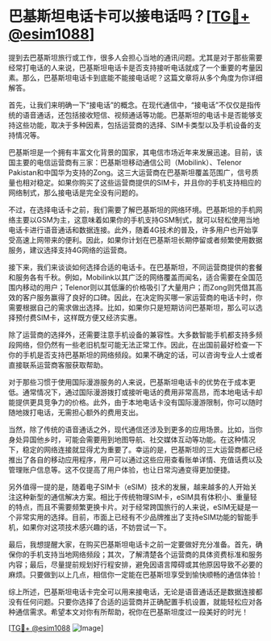 # 巴基斯坦电话卡可以接电话吗？[[TG💪+ @esim1088](https://t.me/s/esim1088)]

提到去巴基斯坦旅行或工作，很多人会担心当地的通讯问题。尤其是对于那些需要经常打电话的人来说，巴基斯坦电话卡是否支持接听电话就成了一个重要的考量因素。那么，巴基斯坦电话卡到底能不能接电话呢？这篇文章将从多个角度为你详细解答。

首先，让我们来明确一下“接电话”的概念。在现代通信中，“接电话”不仅仅是指传统的语音通话，还包括接收短信、视频通话等功能。巴基斯坦的电话卡是否能够支持这些功能，取决于多种因素，包括运营商的选择、SIM卡类型以及手机设备的支持情况等。

巴基斯坦是一个拥有丰富文化背景的国家，其电信市场近年来发展迅速。目前，该国主要的电信运营商有三家：巴基斯坦移动通信公司（Mobilink）、Telenor Pakistan和中国华为支持的Zong。这三大运营商在巴基斯坦覆盖范围广，信号质量也相对稳定。如果你购买了这些运营商提供的SIM卡，并且你的手机支持相应的网络制式，那么接电话是完全没有问题的。

不过，在选择电话卡之前，我们需要了解巴基斯坦的网络环境。巴基斯坦的手机网络主要以GSM为主，这意味着如果你的手机支持GSM制式，就可以轻松使用当地电话卡进行语音通话和数据连接。此外，随着4G技术的普及，许多用户也开始享受高速上网带来的便利。因此，如果你计划在巴基斯坦长期停留或者频繁使用数据服务，建议选择支持4G网络的运营商。

接下来，我们来谈谈如何选择合适的电话卡。在巴基斯坦，不同运营商提供的套餐和服务各有千秋。例如，Mobilink以其广泛的网络覆盖而闻名，适合需要在全国范围内移动的用户；Telenor则以其低廉的价格吸引了大量用户；而Zong则凭借其高效的客户服务赢得了良好的口碑。因此，在决定购买哪一家运营商的电话卡时，你需要根据自己的需求做出选择。比如，如果你只是短期访问巴基斯坦，那么可以选择预付费SIM卡，这样既方便又经济实惠。

除了运营商的选择外，还需要注意手机设备的兼容性。大多数智能手机都支持多频段网络，但仍然有一些老旧机型可能无法正常工作。因此，在出国前最好检查一下你的手机是否支持巴基斯坦的网络频段。如果不确定的话，可以咨询专业人士或者直接联系运营商客服获取帮助。

对于那些习惯于使用国际漫游服务的人来说，巴基斯坦电话卡的优势在于成本更低。通常情况下，通过国际漫游拨打或接听电话的费用非常高昂，而本地电话卡却能提供更具竞争力的价格。此外，由于本地电话卡没有国际漫游限制，你可以随时随地拨打电话，无需担心额外的费用支出。

当然，除了传统的语音通话之外，现代通信还涉及到更多的应用场景。比如，当你身处异国他乡时，可能会需要用到地图导航、社交媒体互动等功能。在这种情况下，稳定的网络连接就显得尤为重要了。幸运的是，巴基斯坦的三大运营商都已经推出了各自的移动应用程序，用户可以通过这些应用查看账单详情、充值话费以及管理账户信息等。这不仅提高了用户体验，也让日常沟通变得更加便捷。

另外值得一提的是，随着电子SIM卡（eSIM）技术的发展，越来越多的人开始关注这种新型的通信解决方案。相比于传统物理SIM卡，eSIM具有体积小、重量轻的特点，而且不需要频繁更换卡片。对于经常跨国旅行的人来说，eSIM无疑是一个非常实用的选择。目前，市面上已经有不少品牌推出了支持eSIM功能的智能手机，如果你对这项技术感兴趣的话，不妨尝试一下。

最后，我想提醒大家，在购买巴基斯坦电话卡之前一定要做好充分准备。首先，确保你的手机支持当地网络频段；其次，了解清楚各个运营商的具体资费标准和服务内容；最后，尽量提前规划好行程安排，避免因语言障碍或其他原因导致不必要的麻烦。只要做到以上几点，相信你一定能在巴基斯坦享受到愉快顺畅的通信体验！

综上所述，巴基斯坦电话卡完全可以用来接电话，无论是语音通话还是数据连接都没有任何问题。只要你选择了合适的运营商并正确配置手机设置，就能轻松应对各种通信需求。希望本文对你有所帮助，祝你在巴基斯坦度过一段美好的时光！

[[TG💪+ @esim1088](https://t.me/s/esim1088) ![Image](https://i.postimg.cc/4NQfJmqS/Snipaste-2025-05-13-00-14-12.png)]